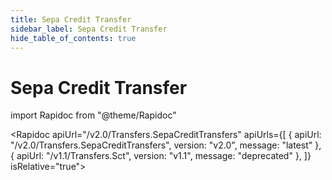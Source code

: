```yaml
---
title: Sepa Credit Transfer
sidebar_label: Sepa Credit Transfer
hide_table_of_contents: true
---
```


# Sepa Credit Transfer

import Rapidoc from "@theme/Rapidoc"

<Rapidoc apiUrl="/v2.0/Transfers.SepaCreditTransfers" apiUrls={[
    { apiUrl: "/v2.0/Transfers.SepaCreditTransfers", version: "v2.0", message: "latest"  },
    { apiUrl: "/v1.1/Transfers.Sct", version: "v1.1", message: "deprecated"  },
  ]} isRelative="true">
</Rapidoc>
